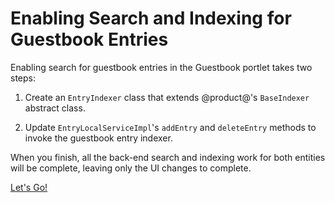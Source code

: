 # Enabling Search and Indexing for Guestbook Entries [](id=enabling-search-and-indexing-for-guestbook-entries)

Enabling search for guestbook entries in the Guestbook portlet takes two steps: 

1.  Create an `EntryIndexer` class that extends @product@'s `BaseIndexer` 
    abstract class. 

2.  Update `EntryLocalServiceImpl`'s `addEntry` and `deleteEntry` methods to
    invoke the guestbook entry indexer. 

When you finish, all the back-end search and indexing work for both entities 
will be complete, leaving only the UI changes to complete. 

<a class="go-link btn btn-primary" href="/develop/tutorials/-/knowledge_base/7-0/creating-an-entry-indexer">Let's Go!<span class="icon-circle-arrow-right"></span></a>
